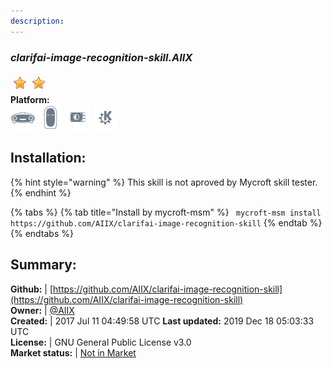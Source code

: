 ```yaml
---
description: 
---
```


### _clarifai-image-recognition-skill.AIIX_  
  
![](../.gitbook/assets/star.png)![](../.gitbook/assets/star.png)  
**Platform:**  
 ![Mark I](../.gitbook/assets/mark-1-icon.png)  ![Mark II](../.gitbook/assets/mark-2-icon.png)  ![Picroft](../.gitbook/assets/picroft-icon.png)  ![plasmoid](../.gitbook/assets/kde.png)   
## Installation:  
{% hint style="warning" %}
This skill is not aproved by Mycroft skill tester.
{% endhint %}
    
{% tabs %}
{% tab title="Install by mycroft-msm" %}
``` mycroft-msm install https://github.com/AIIX/clarifai-image-recognition-skill```
{% endtab %}
  {% endtabs %}
    
## Summary:  
**Github:** | [https://github.com/AIIX/clarifai-image-recognition-skill](https://github.com/AIIX/clarifai-image-recognition-skill)  
**Owner:** | [@AIIX](https://github.com/AIIX)  
**Created:** | 2017 Jul 11 04:49:58 UTC  **Last updated:** 2019 Dec 18 05:03:33 UTC  
**License:** | GNU General Public License v3.0  
**Market status:** | [Not in Market](https://market.mycroft.ai/skill/)  
